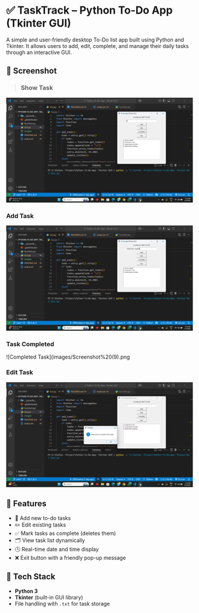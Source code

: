 # ✅ TaskTrack – Python To-Do App (Tkinter GUI)

A simple and user-friendly desktop To-Do list app built using Python and Tkinter. It allows users to add, edit, complete, and manage their daily tasks through an interactive GUI.


## 📸 Screenshot


> ### Show Task
![Home Screen](images/Screenshot%20(8).png)

### Add Task
![Add Task](images/Screenshot%20(7).png)

### Task Completed
![Completed Task](images/Screenshot%20(9).png
### Edit Task
![Edit Task](images/Screenshot%20(10).png)




## 🚀 Features

- 📝 Add new to-do tasks
- ✏️ Edit existing tasks
- ✅ Mark tasks as complete (deletes them)
- 🗂️ View task list dynamically
- 🕓 Real-time date and time display
- ❌ Exit button with a friendly pop-up message


## 🧰 Tech Stack

- **Python 3**
- **Tkinter** (built-in GUI library)
- File handling with `.txt` for task storage


